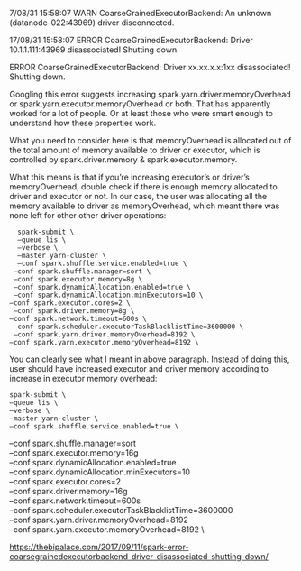 7/08/31 15:58:07 WARN CoarseGrainedExecutorBackend: An unknown (datanode-022:43969) driver disconnected.

17/08/31 15:58:07 ERROR CoarseGrainedExecutorBackend: Driver 10.1.1.111:43969 disassociated! Shutting down.

ERROR CoarseGrainedExecutorBackend: Driver xx.xx.x.x:1xx disassociated! Shutting down.


Googling this error suggests increasing spark.yarn.driver.memoryOverhead or spark.yarn.executor.memoryOverhead or both. That has apparently worked for a lot of people. Or at least those who were smart enough to understand how these properties work.

What you need to consider here is that memoryOverhead is allocated out of the total amount of memory available to driver or executor, which is controlled by spark.driver.memory & spark.executor.memory.

What this means is that if you’re increasing executor’s or driver’s memoryOverhead, double check if there is enough memory allocated to driver and executor or not. In our case, the user was allocating all the memory available to driver as memoryOverhead, which meant there was none left for other other driver operations:

      spark-submit \
      –queue lis \
      –verbose \
      –master yarn-cluster \
      –conf spark.shuffle.service.enabled=true \
     –conf spark.shuffle.manager=sort \
     –conf spark.executor.memory=8g \
     –conf spark.dynamicAllocation.enabled=true \
     –conf spark.dynamicAllocation.minExecutors=10 \
    –conf spark.executor.cores=2 \
     –conf spark.driver.memory=8g \
    –conf spark.network.timeout=600s \
     –conf spark.scheduler.executorTaskBlacklistTime=3600000 \
     –conf spark.yarn.driver.memoryOverhead=8192 \
    –conf spark.yarn.executor.memoryOverhead=8192 \

You can clearly see what I meant in above paragraph. Instead of doing this, user should have increased executor and driver memory according to increase in executor memory overhead:

    spark-submit \
    –queue lis \
    –verbose \
    –master yarn-cluster \
    –conf spark.shuffle.service.enabled=true \
   –conf spark.shuffle.manager=sort \
   –conf spark.executor.memory=16g \
   –conf spark.dynamicAllocation.enabled=true \
   –conf spark.dynamicAllocation.minExecutors=10 \
   –conf spark.executor.cores=2 \
   –conf spark.driver.memory=16g \
   –conf spark.network.timeout=600s \
   –conf spark.scheduler.executorTaskBlacklistTime=3600000 \
   –conf spark.yarn.driver.memoryOverhead=8192 \
   –conf spark.yarn.executor.memoryOverhead=8192 \

 


https://thebipalace.com/2017/09/11/spark-error-coarsegrainedexecutorbackend-driver-disassociated-shutting-down/